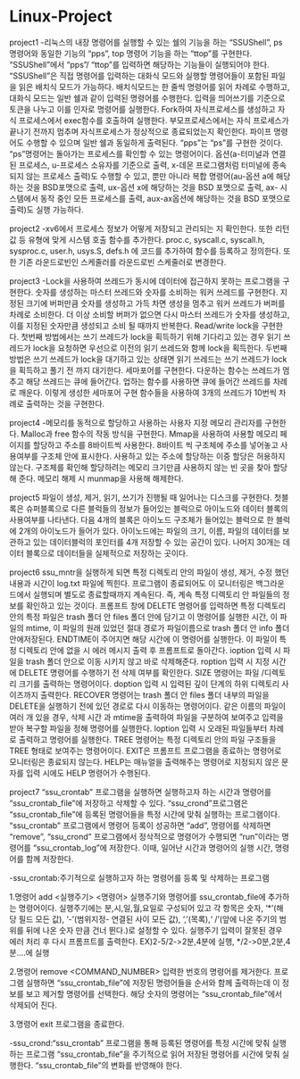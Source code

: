 # Linux-Project
project1
-리눅스의 내장 명령어를 실행할 수 있는 쉘의 기능을 하는 “SSUShell”, ps 명령어와 동일한 기능의 “pps”, top 명령어 기능을 하는 “ttop”를 구현한다. “SSUShell”에서 “pps”/ “ttop”를 입력하면 해당하는 기능들이 실행되어야 한다. 
“SSUShell”은 직접 명령어를 입력하는 대화식 모드와 실행할 명령어들이 포함된 파일을 읽은 배치식 모드가 가능하다. 배치식모드는 한 줄씩 명령어를 읽어 차례로 수행하고, 대화식 모드는 일반 쉘과 같이 입력된 명령어를 수행한다. 입력을 띄어쓰기를 기준으로  토큰을 나누고 이를 인자로 명령어를 실행한다. Fork하여 자식프로세스를 생성하고 자식 프로세스에서 exec함수를 호출하여 실행한다. 부모프로세스에서는 자식 프로세스가 끝나기 전까지 멈추며 자식프로세스가 정상적으로 종료되었는지 확인한다. 파이프 명령어도 수행할 수 있으며 일반 쉘과 동일하게 출력된다. 
“pps”는 “ps”를 구현한 것이다. “ps”명령어는 돌아가는 프로세스를 확인할 수 있는 명령어이다. 옵션(a-터미널과 연결된 프로세스, u-프로세스 소유자를 기준으로 출력, x-데몬 프로그램처럼 터미널에 종속되지 않는 프로세스 출력)도 수행할 수 있고, 뿐만 아니라 복합 명령어(au-옵션 a에 해당하는 것을 BSD포맷으로 출력, ux-옵션 x에 해당하는 것을 BSD 포맷으로 출력, ax- 시스템에서 동작 중인 모든 프로세스를 출력, aux-ax옵션에 해당하는 것을 BSD 포맷으로 출력)도 실행 가능하다.

project2
-xv6에서 프로세스 정보가 어떻게 저장되고 관리되는 지 확인한다. 또한 리턴값 등 유형에 맞게 시스템 호출 함수를 추가한다. proc.c, syscall.c, syscall.h, sysproc.c, user.h, usys.S, defs.h 에 코드를 추가하여 함수를 등록하고 정의한다. 또한 기존 라운드로빈인 스케줄러를 라운드로빈 스케줄러로 변경한다. 

project3
-Lock을 사용하여 쓰레드가 동시에 데이터에 접근하지 못하는 프로그램을 구현한다. 
	숫자를 생성하는 마스터 쓰레드와 숫자를 소비하는 워커 쓰레드를 구현한다. 지정된 크기에 버퍼만큼 숫자를 생성하고 가득 차면 생성을 멈추고 워커 쓰레드가 버퍼를 차례로 소비한다. 더 이상 소비할 버퍼가 없으면 다시 마스터 쓰레드가 숫자를 생성하고, 이를 지정된 숫자만큼 생성되고 소비 될 때까지 반복한다. 
	Read/write lock을 구현한다. 첫번째 방법에서는 쓰기 쓰레드가 lock을 획득하기 위해 기다리고 있는 경우 읽기 쓰레드가 lock을 요청하면 우선으로 이전의 읽기 쓰레드와 함께 lock을 획득한다. 두번째 방법은 쓰기 쓰레드가 lock을 대기하고 있는 상태면 읽기 쓰레드는 쓰기 쓰레드가 lock을 획득하고 풀기 전 까지 대기한다.
	세마포어를 구현한다. 다운하는 함수는 쓰레드가 멈추고 해당 쓰레드는 큐에 들어간다. 업하는 함수를 사용하면 큐에 들어간 쓰레드를 차례로 깨운다. 이렇게 생성한 세마포어 구현 함수들을 사용하여 3개의 쓰레드가 10번씩 차례로 출력하는 것을 구현한다.

project4
-메모리를 동적으로 할당하고 사용하는 사용자 지정 메모리 관리자를 구현한다. Malloc과 free 함수의 작동 방식을 구현한다. Mmap을 사용하여 사용할 메모리 페이지를 할당하고 주소를 8바이트씩 사용한다. 8바이트 씩 구조체에 주소를 넣어놓고 사용여부를 구조체 안에 표시한다. 사용하고 있는 주소에 할당하는 이중 할당은 허용하지 않는다. 구조체를 확인해 할당하려는 메모리 크기만큼 사용하지 않는 빈 곳을 찾아 할당해 준다. 메모리 해제 시 munmap을 사용해 해제한다.

project5
파일이 생성, 제거, 읽기, 쓰기가 진행될 때 일어나는 디스크를 구현한다. 첫블록은 슈퍼블록으로 다른 블럭들의 정보가 들어있는 블럭으로 아이노드와 데이터 블록의 사용여부를 나타낸다. 다음 4개의 블록은 아이노드 구조체가 들어있는 블럭으로 한 블럭에 2개의 아이노드가 들어가 있다. 아이노드에는 파일의 크기, 이름, 파일의 데이터를 보관하고 있는 데이터블럭의 포인터를 4개 저장할 수 있는 공간이 있다. 나머지 30개는 데이터 블록으로 데이터들을 실제적으로 저장하는 곳이다.

project6
ssu_mntr을 실행하게 되면 특정 디렉토리 안의 파일이 생성, 제거, 수정 했던 내용과 시간이 log.txt 파일에 찍힌다. 프로그램이 종료되어도 이 모니터링은 백그라운드에서 실행되며 별도로 종료할때까지 계속된다. 즉, 계속 특정 디렉토리 안 파일들의 정보를 확인하고 있는 것이다.
프롬프트 창에 DELETE 명령어를 입력하면 특정 디렉토리 안의 특정 파일은 trash 폴더 안 files 폴더 안에 담기고 이 명령어를 실행한 시간, 이 파일의 mtime, 이 파일의 원래 있었던 절대 경로가 파일이름으로 trash 폴더 안 info 폴더 안에저장된다. ENDTIME이 주어지면 해당 시간에 이 명령어를 실행한다. 이 파일이 특정 디렉토리 안에 없을 시 에러 메시지 출력 후 프롬프트로 돌아간다. ioption 입력 시 파일을 trash 폴더 안으로 이동 시키지 않고 바로 삭제해준다. roption 입력 시 지정 시간에 DELETE 명령어를 수행하기 전 삭제 여부를 확인한다.
SIZE 명령어는 파일 /디렉토리 크기를 출력하는 명령어이다. doption 입력 시 입력된 깊이 단계의 하위 디렉토리 사이즈까지 출력한다. 
RECOVER 명령어는 trash 폴더 안 files 폴더 내부의 파일을 DELETE을 실행하기 전에 있던 경로로 다시 이동하는 명령어이다. 같은 이름의 파일이 여러 개 있을 경우, 삭제 시간 과 mtime을 출력하여 파일을 구분하여 보여주고 입력을 받아 복구할 파일을 정해 명령어를 실행한다. loption 입력 시 오래된 파일들부터 차례로 출력하고 명령어를 실행한다.
TREE 명령어는 특정 디렉토리 안의 파일 구조들을 TREE 형태로 보여주는 명령어이다.
EXIT은 프롬프트 프로그램을 종료하는 명령어로 모니터링은 종료되지 않는다.
HELP는 매뉴얼을 출력해주는 명령어로 지정되지 않은 문자를 입력 시에도 HELP 명령어가 수행된다.

project7
“ssu_crontab” 프로그램을 실행하면 실행하고자 하는 시간과 명령어를 “ssu_crontab_file”에 저장하고 삭제할 수 있다. “ssu_crond”프로그램은 “ssu_crontab_file”에 등록된 명령어들을 특정 시간에 맞춰 실행하는 프로그램이다. “ssu_crontab” 프로그램에서 명령어 등록이 성공하면 “add”, 명령어를 삭제하면 “remove”, “ssu_crond” 프로그램에서 정삭적으로 명령어가 수행되면 “run”이라는 명령어를 “ssu_crontab_log”에 저장한다. 이때, 일어난 시간과 명령어의 실행 시간, 명령어를 함께 저장한다.

-ssu_crontab:주기적으로 실행하고자 하는 명령어를 등록 및 삭제하는 프로그램

1.명령어 add <실행주기> <명령어>
실행주기와 명령어를 ssu_crontab_file에 추가하는 명령어이다. 실행주기에는 분,시,일,월,요일로 구성되어 있고 각 항목은 숫자, ‘*’(해당 필드 모든 값), ‘-’(범위지정- 연결된 사이 모든 값), ‘,’(목록),‘ /’(앞에 나온 주기의 범위를 뒤에 나온 숫자 만큼 건너 뛴다.)로 설정할 수 있다. 실행주기 입력이 잘못된 경우 에러 처리 후 다시 프롬프트를 출력한다. 
EX)2-5/2->2분,4분에 실행, */2->0분,2분,4분....에 실행

2.명령어 remove <COMMAND_NUMBER>
입력한 번호의 명령어를 제거한다. 프로그램 실행하면 “ssu_crontab_file”에 저장된 명령어들을 순서와 함께 출력하는데 이 정보를 보고 제거할 명령어를 선택한다. 해당 숫자의 명령어는 “ssu_crontab_file”에서 삭제되어 진다.

3.명령어 exit
프로그램을 종료한다.

-ssu_crond:“ssu_crontab” 프로그램을 통해 등록된 명령어를 특정 시간에 맞춰 실행하는 프로그램
“ssu_crontab_file”을 주기적으로 읽어 저장된 명령어를 시간에 맞춰 실행한다. “ssu_crontab_file”의 변화를 반영해야 한다. 
